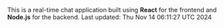 This is a real-time chat application built using **React** for the frontend and **Node.js** for the backend.
Last updated: Thu Nov 14 06:11:27 UTC 2024
